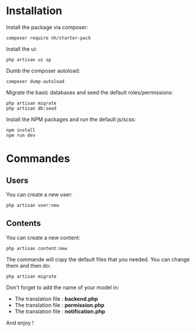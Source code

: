 # Installation

Install the package via composer:

```
composer require nh/starter-pack
```

Install the ui:

```
php artisan ui sp
```

Dumb the composer autoload:

```
composer dump-autoload
```

Migrate the basic databases and seed the default roles/permissions:

```
php artisan migrate
php artisan db:seed
```

Install the NPM packages and run the default js/scss:

```
npm install
npm run dev
```

# Commandes

## Users

You can create a new user:

```
php artisan user:new
```

## Contents

You can create a new content:

```
php artisan content:new
```

The commande will copy the default files that you needed. You can change them and then do:

```
php artisan migrate
```

Don't forget to add the name of your model in:

- The translation file : **backend.php**
- The translation file : **permission.php**
- The translation file : **notification.php**

And enjoy !
